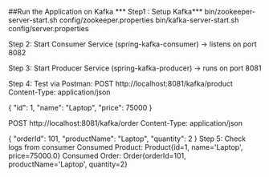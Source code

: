 ##Run the Application on Kafka
*** Step1 : Setup Kafka***
bin/zookeeper-server-start.sh config/zookeeper.properties
bin/kafka-server-start.sh config/server.properties

Step 2: Start Consumer Service (spring-kafka-consumer) → listens on port 8082

Step 3: Start Producer Service (spring-kafka-producer) → runs on port 8081

Step 4: Test via Postman:
POST http://localhost:8081/kafka/product
Content-Type: application/json

{
  "id": 1,
  "name": "Laptop",
  "price": 75000
}

POST http://localhost:8081/kafka/order
Content-Type: application/json

{
  "orderId": 101,
  "productName": "Laptop",
  "quantity": 2
}
Step 5: Check logs from consumer
Consumed Product: Product{id=1, name='Laptop', price=75000.0}
Consumed Order: Order{orderId=101, productName='Laptop', quantity=2}





